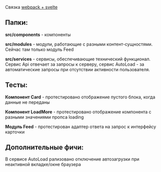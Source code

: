 Связка [webpack + svelte](https://dev.to/sam_621/svelte-with-webpack-5-and-babel-1b03)

## Папки:

**src/components** - компоненты

**src/modules** - модули, работающие с разными контент-сущностями.
Сейчас там только модуль Feed

**src/services** - сервисы, обеспечивающие технический функционал.
Сервис Api отвечает за запросы к серверу, сервис AutoLoad -
за автоматические запросы при отсутствии активности пользователя.

## Тесты:

**Компонент Card** - протестировано отображение пустого блока,
когда данные не переданы

**Компонент LoadMore** - протестировано отображение компонента
с разными значениями пропса loading

**Модуль Feed** - протестирован адаптер ответа на запрос
к интерфейсу карточки

## Дополнительные фичи:

В сервисе AutoLoad рализовано отключение автозагрузки
при неактивной вкладке/окне браузера

